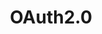 ---
title: OAuth2.0
pubDatetime: 2024-01-23T04:06:31Z
slug: oauth-2-0
featured: false
draft: true
tags:
  - 指南
description: N/A
---